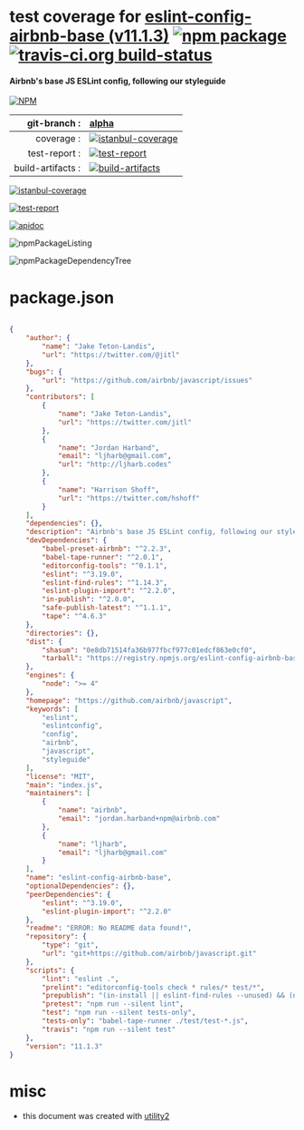 # test coverage for  [eslint-config-airbnb-base (v11.1.3)](https://github.com/airbnb/javascript)  [![npm package](https://img.shields.io/npm/v/npmtest-eslint-config-airbnb-base.svg?style=flat-square)](https://www.npmjs.org/package/npmtest-eslint-config-airbnb-base) [![travis-ci.org build-status](https://api.travis-ci.org/npmtest/node-npmtest-eslint-config-airbnb-base.svg)](https://travis-ci.org/npmtest/node-npmtest-eslint-config-airbnb-base)
#### Airbnb's base JS ESLint config, following our styleguide

[![NPM](https://nodei.co/npm/eslint-config-airbnb-base.png?downloads=true)](https://www.npmjs.com/package/eslint-config-airbnb-base)

| git-branch : | [alpha](https://github.com/npmtest/node-npmtest-eslint-config-airbnb-base/tree/alpha)|
|--:|:--|
| coverage : | [![istanbul-coverage](https://npmtest.github.io/node-npmtest-eslint-config-airbnb-base/build/coverage.badge.svg)](https://npmtest.github.io/node-npmtest-eslint-config-airbnb-base/build/coverage.html/index.html)|
| test-report : | [![test-report](https://npmtest.github.io/node-npmtest-eslint-config-airbnb-base/build/test-report.badge.svg)](https://npmtest.github.io/node-npmtest-eslint-config-airbnb-base/build/test-report.html)|
| build-artifacts : | [![build-artifacts](https://npmtest.github.io/node-npmtest-eslint-config-airbnb-base/glyphicons_144_folder_open.png)](https://github.com/npmtest/node-npmtest-eslint-config-airbnb-base/tree/gh-pages/build)|

[![istanbul-coverage](https://npmtest.github.io/node-npmtest-eslint-config-airbnb-base/build/screenCapture.buildCustomOrg.browser.coverage.html.png)](https://npmtest.github.io/node-npmtest-eslint-config-airbnb-base/build/coverage.html/index.html)

[![test-report](https://npmtest.github.io/node-npmtest-eslint-config-airbnb-base/build/screenCapture.buildCustomOrg.browser.%252Fhome%252Ftravis%252Fbuild%252Fnpmtest%252Fnode-npmtest-eslint-config-airbnb-base%252Ftmp%252Fbuild%252Ftest-report.html.png)](https://npmtest.github.io/node-npmtest-eslint-config-airbnb-base/build/test-report.html)

[![apidoc](https://npmdoc.github.io/node-npmdoc-eslint-config-airbnb-base/build/screenCapture.buildApidoc.browser.%252Fhome%252Ftravis%252Fbuild%252Fnpmdoc%252Fnode-npmdoc-eslint-config-airbnb-base%252Ftmp%252Fbuild%252Fapidoc.html.png)](https://npmdoc.github.io/node-npmdoc-eslint-config-airbnb-base/build/apidoc.html)

![npmPackageListing](https://npmtest.github.io/node-npmtest-eslint-config-airbnb-base/build/screenCapture.npmPackageListing.svg)

![npmPackageDependencyTree](https://npmtest.github.io/node-npmtest-eslint-config-airbnb-base/build/screenCapture.npmPackageDependencyTree.svg)



# package.json

```json

{
    "author": {
        "name": "Jake Teton-Landis",
        "url": "https://twitter.com/@jitl"
    },
    "bugs": {
        "url": "https://github.com/airbnb/javascript/issues"
    },
    "contributors": [
        {
            "name": "Jake Teton-Landis",
            "url": "https://twitter.com/jitl"
        },
        {
            "name": "Jordan Harband",
            "email": "ljharb@gmail.com",
            "url": "http://ljharb.codes"
        },
        {
            "name": "Harrison Shoff",
            "url": "https://twitter.com/hshoff"
        }
    ],
    "dependencies": {},
    "description": "Airbnb's base JS ESLint config, following our styleguide",
    "devDependencies": {
        "babel-preset-airbnb": "^2.2.3",
        "babel-tape-runner": "^2.0.1",
        "editorconfig-tools": "^0.1.1",
        "eslint": "^3.19.0",
        "eslint-find-rules": "^1.14.3",
        "eslint-plugin-import": "^2.2.0",
        "in-publish": "^2.0.0",
        "safe-publish-latest": "^1.1.1",
        "tape": "^4.6.3"
    },
    "directories": {},
    "dist": {
        "shasum": "0e8db71514fa36b977fbcf977c01edcf863e0cf0",
        "tarball": "https://registry.npmjs.org/eslint-config-airbnb-base/-/eslint-config-airbnb-base-11.1.3.tgz"
    },
    "engines": {
        "node": ">= 4"
    },
    "homepage": "https://github.com/airbnb/javascript",
    "keywords": [
        "eslint",
        "eslintconfig",
        "config",
        "airbnb",
        "javascript",
        "styleguide"
    ],
    "license": "MIT",
    "main": "index.js",
    "maintainers": [
        {
            "name": "airbnb",
            "email": "jordan.harband+npm@airbnb.com"
        },
        {
            "name": "ljharb",
            "email": "ljharb@gmail.com"
        }
    ],
    "name": "eslint-config-airbnb-base",
    "optionalDependencies": {},
    "peerDependencies": {
        "eslint": "^3.19.0",
        "eslint-plugin-import": "^2.2.0"
    },
    "readme": "ERROR: No README data found!",
    "repository": {
        "type": "git",
        "url": "git+https://github.com/airbnb/javascript.git"
    },
    "scripts": {
        "lint": "eslint .",
        "prelint": "editorconfig-tools check * rules/* test/*",
        "prepublish": "(in-install || eslint-find-rules --unused) && (not-in-publish || npm test) && safe-publish-latest",
        "pretest": "npm run --silent lint",
        "test": "npm run --silent tests-only",
        "tests-only": "babel-tape-runner ./test/test-*.js",
        "travis": "npm run --silent test"
    },
    "version": "11.1.3"
}
```



# misc
- this document was created with [utility2](https://github.com/kaizhu256/node-utility2)
